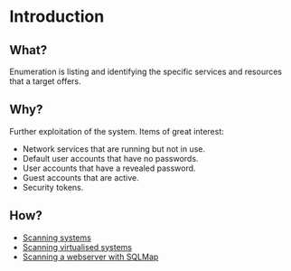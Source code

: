 # Introduction

## What?

Enumeration is listing and identifying the specific services and resources that a target offers.

## Why?

Further exploitation of the system. Items of great interest:

* Network services that are running but not in use.
* Default user accounts that have no passwords.
* User accounts that have a revealed password.
* Guest accounts that are active.
* Security tokens.

## How?

* [Scanning systems](systems.md)
* [Scanning virtualised systems](virtual.md)
* [Scanning a webserver with SQLMap](sqlmap.md)

